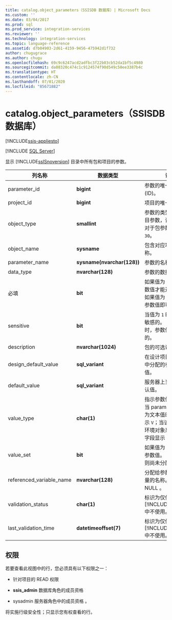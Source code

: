 ```yaml
---
title: catalog.object_parameters（SSISDB 数据库）| Microsoft Docs
ms.custom: ''
ms.date: 03/04/2017
ms.prod: sql
ms.prod_service: integration-services
ms.reviewer: ''
ms.technology: integration-services
ms.topic: language-reference
ms.assetid: d7b04903-2d61-4159-9456-475942d1f732
author: chugugrace
ms.author: chugu
ms.openlocfilehash: 69c9c6247acd2adfbc3f22b03cb52da1bf5c4980
ms.sourcegitcommit: da88320c474c1c9124574f90d549c50ee3387b4c
ms.translationtype: HT
ms.contentlocale: zh-CN
ms.lasthandoff: 07/01/2020
ms.locfileid: "85671882"
---
```

# <a name="catalogobject_parameters-ssisdb-database"></a>catalog.object_parameters（SSISDB 数据库）

[!INCLUDE[ssis-appliesto](../../includes/ssis-appliesto-ssvrpluslinux-asdb-asdw-xxx.md)]


[!INCLUDE [SQL Server](../../includes/applies-to-version/sqlserver.md)]

  显示 [!INCLUDE[ssISnoversion](../../includes/ssisnoversion-md.md)] 目录中所有包和项目的参数。  
  
|列名称|数据类型|说明|  
|-----------------|---------------|-----------------|  
|parameter_id|**bigint**|参数的唯一标识符 (ID)。|  
|project_id|**bigint**|项目的唯一 ID。|  
|object_type|**smallint**|参数的类型。 对于项目参数，该值是 `20`；对于包参数，值是 `30`。|  
|object_name|**sysname**|包含对应项目或包的名称。|  
|parameter_name|**sysname(nvarchar(128))**|参数的名称。|  
|data_type|**nvarchar(128)**|参数的数据类型。|  
|必填|**bit**|如果值为 `1`，则需要参数值才能开始执行。 如果值为 `0`，则不需要参数值即可开始执行。|  
|sensitive|**bit**|当值为 `1` 时，参数值是敏感的。 当值为 `0` 时，参数值是不敏感的。|  
|description|**nvarchar(1024)**|包的可选说明。|  
|design_default_value|**sql_variant**|在设计项目或包的过程中分配的参数的默认值。|  
|default_value|**sql_variant**|服务器上当前使用的默认值。|  
|value_type|**char(1)**|指示参数值的类型。 当 parameter_value 为文本值时，此字段显示 `V`；当该值通过引用环境对象来分配时，此字段显示 `R`。|  
|value_set|**bit**|如果值为 `1`，则已分配参数值。 如果值为 `0`，则尚未分配参数值。|  
|referenced_variable_name|**nvarchar(128)**|分配给参数值的环境变量的名称。 默认值为 NULL  。|  
|validation_status|**char(1)**|标识为仅供参考。 [!INCLUDE[ssCurrent](../../includes/sscurrent-md.md)] 中不使用。|  
|last_validation_time|**datetimeoffset(7)**|标识为仅供参考。 [!INCLUDE[ssCurrent](../../includes/sscurrent-md.md)] 中不使用。|  
  
## <a name="permissions"></a>权限  
 若要查看此视图中的行，您必须具有以下权限之一：  
  
-   针对项目的 READ 权限  
  
-   **ssis_admin** 数据库角色的成员资格  
  
-   sysadmin 服务器角色中的成员资格  。  
  
 将实施行级安全性；只显示您有权查看的行。  
  
  
